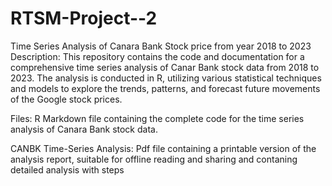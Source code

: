 # RTSM-Project--2
Time Series Analysis of Canara Bank Stock price from year 2018 to 2023
Description: This repository contains the code and documentation for a comprehensive time series analysis of Canar Bank stock data from 2018 to 2023. The analysis is conducted in R, utilizing various statistical techniques and models to explore the trends, patterns, and forecast future movements of the Google stock prices.

Files: R Markdown file containing the complete code for the time series analysis of Canara Bank stock data.

CANBK Time-Series Analysis: Pdf file containing a printable version of the analysis report, suitable for offline reading and sharing and contaning detailed analysis with steps
